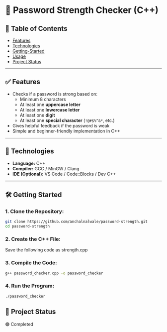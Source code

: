  # 🔐 Password Strength Checker (C++)

## 📑 Table of Contents
- [Features](#features)  
- [Technologies](#technologies)  
- [Getting-Started](#getting-started)  
- [Usage](#usage)  
- [Project Status](#project-status)  

---

## ✅ Features
- Checks if a password is strong based on:
  - Minimum 8 characters
  - At least one **uppercase letter**
  - At least one **lowercase letter**
  - At least one **digit**
  - At least one **special character** (`!@#$%^&*`, etc.)
- Gives helpful feedback if the password is weak
- Simple and beginner-friendly implementation in C++

---

## 🧰 Technologies
- **Language:** C++  
- **Compiler:** GCC / MinGW / Clang  
- **IDE (Optional):** VS Code / Code::Blocks / Dev C++  

---

## 🛠️ Getting Started

### 1. Clone the Repository:
```bash
git clone https://github.com/anchalnalwale/password-strength.git
cd password-strength
```
### 2. Create the C++ File:
Save the following code as strength.cpp

### 3. Compile the Code:
```bash
g++ password_checker.cpp -o password_checker
```
### 4. Run the Program:
```bash
./password_checker
```

## 🚧 Project Status
🟢 Completed 
